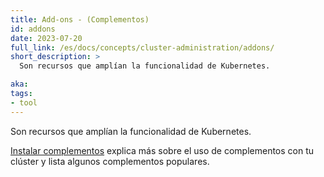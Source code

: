 ```yaml
---
title: Add-ons - (Complementos)
id: addons
date: 2023-07-20
full_link: /es/docs/concepts/cluster-administration/addons/
short_description: >
  Son recursos que amplían la funcionalidad de Kubernetes.

aka:
tags:
- tool
---
```

  Son recursos que amplían la funcionalidad de Kubernetes.

<!--more-->
[Instalar complementos](/es/docs/concepts/cluster-administration/addons/) explica más sobre el uso de complementos con tu clúster y lista algunos complementos populares.
